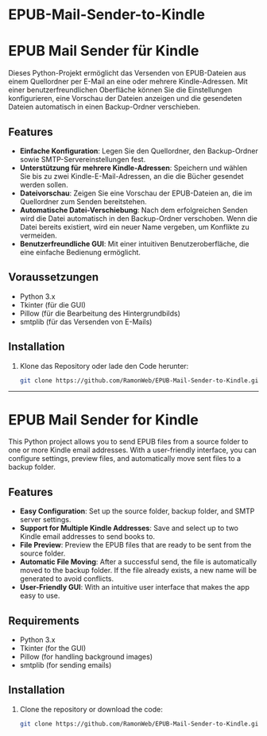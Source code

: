 # EPUB-Mail-Sender-to-Kindle
# EPUB Mail Sender für Kindle

Dieses Python-Projekt ermöglicht das Versenden von EPUB-Dateien aus einem Quellordner per E-Mail an eine oder mehrere Kindle-Adressen. Mit einer benutzerfreundlichen Oberfläche können Sie die Einstellungen konfigurieren, eine Vorschau der Dateien anzeigen und die gesendeten Dateien automatisch in einen Backup-Ordner verschieben.

## Features

- **Einfache Konfiguration**: Legen Sie den Quellordner, den Backup-Ordner sowie SMTP-Servereinstellungen fest.
- **Unterstützung für mehrere Kindle-Adressen**: Speichern und wählen Sie bis zu zwei Kindle-E-Mail-Adressen, an die die Bücher gesendet werden sollen.
- **Dateivorschau**: Zeigen Sie eine Vorschau der EPUB-Dateien an, die im Quellordner zum Senden bereitstehen.
- **Automatische Datei-Verschiebung**: Nach dem erfolgreichen Senden wird die Datei automatisch in den Backup-Ordner verschoben. Wenn die Datei bereits existiert, wird ein neuer Name vergeben, um Konflikte zu vermeiden.
- **Benutzerfreundliche GUI**: Mit einer intuitiven Benutzeroberfläche, die eine einfache Bedienung ermöglicht.

## Voraussetzungen

- Python 3.x
- Tkinter (für die GUI)
- Pillow (für die Bearbeitung des Hintergrundbilds)
- smtplib (für das Versenden von E-Mails)

## Installation

1. Klone das Repository oder lade den Code herunter:
   ```bash
   git clone https://github.com/RamonWeb/EPUB-Mail-Sender-to-Kindle.git

------------------------
# EPUB Mail Sender for Kindle

This Python project allows you to send EPUB files from a source folder to one or more Kindle email addresses. With a user-friendly interface, you can configure settings, preview files, and automatically move sent files to a backup folder.

## Features

- **Easy Configuration**: Set up the source folder, backup folder, and SMTP server settings.
- **Support for Multiple Kindle Addresses**: Save and select up to two Kindle email addresses to send books to.
- **File Preview**: Preview the EPUB files that are ready to be sent from the source folder.
- **Automatic File Moving**: After a successful send, the file is automatically moved to the backup folder. If the file already exists, a new name will be generated to avoid conflicts.
- **User-Friendly GUI**: With an intuitive user interface that makes the app easy to use.

## Requirements

- Python 3.x
- Tkinter (for the GUI)
- Pillow (for handling background images)
- smtplib (for sending emails)

## Installation

1. Clone the repository or download the code:
   ```bash
   git clone https://github.com/RamonWeb/EPUB-Mail-Sender-to-Kindle.git
